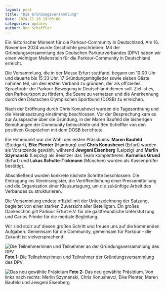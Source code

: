 ```yaml
---
layout: post
title: "Die Gründungsversammlung"
date: 2024-11-16 19:00:00
categories: updates
author: Ben Scheffler
---
```


Ein historischer Moment für die Parkour-Community in Deutschland. Am 16. November 2024 wurde Geschichte geschrieben: Mit der Gründungsversammlung des Deutschen Parkourverbandes (DPV) haben wir einen wichtigen Meilenstein für die Parkour-Community in Deutschland erreicht.

Die Versammlung, die in der Messe Erfurt stattfand, begann um 10:00 Uhr und dauerte bis 15:33 Uhr. 17 Gründungsmitglieder sowie sieben Gäste nahmen teil, um den ersten Verband zu gründen, der als offizielles Sprachrohr der Parkour-Bewegung in Deutschland dienen soll. Ziel ist es, den Parkoursport zu fördern, die Szene zu vernetzen und die Anerkennung durch den Deutschen Olympischen Sportbund (DOSB) zu erreichen.

Nach der Eröffnung durch Chris Konushevci wurden die Tagesordnung und die Vereinssatzung einstimmig beschlossen. Vor der Besprechung kam es zur Aussprache über die Gründung, in der Maren Baufeld die bisherigen Bemühungen der Community beleuchtete und Ben Scheffler von den positiven Gesprächen mit dem DOSB berichtete.

Ein Höhepunkt war die Wahl des ersten Präsidiums: **Maren Baufeld** (Stuttgart), **Eike Plenter** (Hamburg) und **Chris Konushevci** (Erfurt) wurden als Vorsitzende gewählt, während **Jewgeni Eisenberg** (Leipzig) und **Merlin Szymanski** (Leipzig) als Beisitzer das Team komplettieren. **Kornelius Grund** (Erfurt) und **Lukas Schulte-Tickmann** (München) wurden als Kassenprüfer bestätigt.

Abschließend wurden konkrete nächste Schritte beschlossen: Die Eintragung ins Vereinsregister, die Veröffentlichung einer Pressemitteilung und die Organisation einer Klausurtagung, um die zukünftige Arbeit des Verbandes zu strukturieren.

Die Versammlung endete offiziell mit der Unterzeichnung der Satzung, begleitet von einer starken Zuversicht aller Beteiligten. Ein großes Dankeschön gilt Parkour Erfurt e.V. für die gastfreundliche Unterstützung und Carlos Primke für die mediale Begleitung.

Wir sind stolz auf diesen großen Schritt und freuen uns auf die kommenden Aufgaben. Gemeinsam für die Community, gemeinsam für Parkour – die Zukunft ist vielversprechend!

![Die Teilnehmerinnen und Teilnehmer an der Gründungsversammlung des DPV](/assets/blog/images/2024-11-16_Gruppenfoto.jpg)
**Foto 1:** Die Teilnehmerinnen und Teilnehmer der Gründungsversammlung des DPV

![Das neu gewählte Präsidium](/assets/blog/images/2024-11-16_Präsidium.jpg)
**Foto 2:** Das neu gewählte Präsidium. Von links nach rechts: Merlin Szymanski, Chris Konushevci, Eike Plenter, Maren Baufeld und Jewgeni Eisenberg